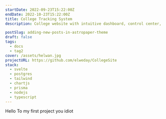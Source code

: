 ```yaml
---
startDate: 2022-09-23T15:22:00Z
endDate: 2022-10-23T15:22:00Z
title: College Tracking System
description: College website with intuitive dashboard, control center, and detailed grade statistics for students and educators.

postSlug: adding-new-posts-in-astropaper-theme
draft: false
tags:
  - docs
  - tag2
cover: /assets/helwan.jpg
projectURL: https://github.com/elweday/CollegeSite
stack:
  - svelte
  - postgres
  - tailwind
  - chartjs
  - prisma
  - nodejs
  - typescript
---
```


<Main>
Hello To my first project you idiot
</Main>
